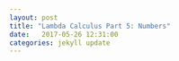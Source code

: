 ```yaml
---
layout: post
title: "Lambda Calculus Part 5: Numbers"
date:   2017-05-26 12:31:00
categories: jekyll update
---
```


